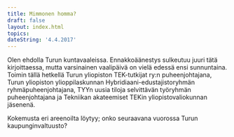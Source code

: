 ```yaml
---
title: Mimmonen homma?
draft: false
layout: index.html
topics: 
dateString: '4.4.2017'
---
```


Olen ehdolla Turun kuntavaaleissa. Ennakkoäänestys sulkeutuu juuri tätä kirjoittaessa, mutta varsinainen vaalipäivä on vielä edessä ensi sunnuntaina. Toimin tällä hetkellä Turun yliopiston TEK-tutkijat ry:n puheenjohtajana, Turun yliopiston ylioppilaskunnan Hybridiaani-edustajistoryhmän ryhmäpuheenjohtajana, TYYn uusia tiloja selvittävän työryhmän puheenjohtajana ja Tekniikan akateemiset TEKin yliopistovaliokunnan jäsenenä.

Kokemusta eri areenoilta löytyy; onko seuraavana vuorossa Turun kaupunginvaltuusto?
